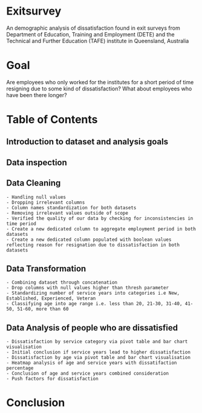 # Exitsurvey
An demographic analysis of dissatisfaction found in exit surveys from Department of Education, Training and Employment (DETE) and the Technical and Further Education (TAFE) institute in Queensland, Australia

# Goal
Are employees who only worked for the institutes for a short period of time resigning due to some kind of dissatisfaction? What about employees who have been there longer?

# Table of Contents
## Introduction to dataset and analysis goals
## Data inspection
## Data Cleaning
    - Handling null values
    - Dropping irrelevant columns
    - Column names standardization for both datasets
    - Removing irrelevant values outside of scope
    - Verified the quality of our data by checking for inconsistencies in time period
    - Create a new dedicated column to aggregate employment period in both datasets
    - Create a new dedicated column populated with boolean values reflecting reason for resignation due to dissatisfaction in both datasets
## Data Transformation
    - Combining dataset through concatenation
    - Drop columns with null values higher than thresh parameter
    - Standardizing number of service years into categories i.e New, Established, Experienced, Veteran
    - Classifying age into age range i.e. less than 20, 21-30, 31-40, 41-50, 51-60, more than 60

## Data Analysis of people who are dissatisfied
    - Dissatisfaction by service category via pivot table and bar chart visualisation
    - Initial conclusion if service years lead to higher dissatisfaction
    - Dissatisfaction by age via pivot table and bar chart visualisation
    - Heatmap analysis of age and service years with dissatifaction percentage
    - Conclusion of age and service years combined consideration
    - Push factors for dissatisfaction
# Conclusion
